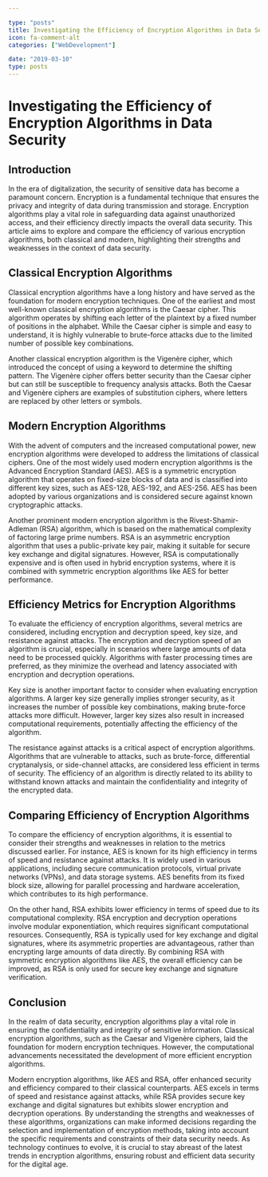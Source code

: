 ```yaml
---

type: "posts"
title: Investigating the Efficiency of Encryption Algorithms in Data Security
icon: fa-comment-alt
categories: ["WebDevelopment"]

date: "2019-03-10"
type: posts
---
```





# Investigating the Efficiency of Encryption Algorithms in Data Security

## Introduction

In the era of digitalization, the security of sensitive data has become a paramount concern. Encryption is a fundamental technique that ensures the privacy and integrity of data during transmission and storage. Encryption algorithms play a vital role in safeguarding data against unauthorized access, and their efficiency directly impacts the overall data security. This article aims to explore and compare the efficiency of various encryption algorithms, both classical and modern, highlighting their strengths and weaknesses in the context of data security.

## Classical Encryption Algorithms

Classical encryption algorithms have a long history and have served as the foundation for modern encryption techniques. One of the earliest and most well-known classical encryption algorithms is the Caesar cipher. This algorithm operates by shifting each letter of the plaintext by a fixed number of positions in the alphabet. While the Caesar cipher is simple and easy to understand, it is highly vulnerable to brute-force attacks due to the limited number of possible key combinations.

Another classical encryption algorithm is the Vigenère cipher, which introduced the concept of using a keyword to determine the shifting pattern. The Vigenère cipher offers better security than the Caesar cipher but can still be susceptible to frequency analysis attacks. Both the Caesar and Vigenère ciphers are examples of substitution ciphers, where letters are replaced by other letters or symbols.

## Modern Encryption Algorithms

With the advent of computers and the increased computational power, new encryption algorithms were developed to address the limitations of classical ciphers. One of the most widely used modern encryption algorithms is the Advanced Encryption Standard (AES). AES is a symmetric encryption algorithm that operates on fixed-size blocks of data and is classified into different key sizes, such as AES-128, AES-192, and AES-256. AES has been adopted by various organizations and is considered secure against known cryptographic attacks.

Another prominent modern encryption algorithm is the Rivest-Shamir-Adleman (RSA) algorithm, which is based on the mathematical complexity of factoring large prime numbers. RSA is an asymmetric encryption algorithm that uses a public-private key pair, making it suitable for secure key exchange and digital signatures. However, RSA is computationally expensive and is often used in hybrid encryption systems, where it is combined with symmetric encryption algorithms like AES for better performance.

## Efficiency Metrics for Encryption Algorithms

To evaluate the efficiency of encryption algorithms, several metrics are considered, including encryption and decryption speed, key size, and resistance against attacks. The encryption and decryption speed of an algorithm is crucial, especially in scenarios where large amounts of data need to be processed quickly. Algorithms with faster processing times are preferred, as they minimize the overhead and latency associated with encryption and decryption operations.

Key size is another important factor to consider when evaluating encryption algorithms. A larger key size generally implies stronger security, as it increases the number of possible key combinations, making brute-force attacks more difficult. However, larger key sizes also result in increased computational requirements, potentially affecting the efficiency of the algorithm.

The resistance against attacks is a critical aspect of encryption algorithms. Algorithms that are vulnerable to attacks, such as brute-force, differential cryptanalysis, or side-channel attacks, are considered less efficient in terms of security. The efficiency of an algorithm is directly related to its ability to withstand known attacks and maintain the confidentiality and integrity of the encrypted data.

## Comparing Efficiency of Encryption Algorithms

To compare the efficiency of encryption algorithms, it is essential to consider their strengths and weaknesses in relation to the metrics discussed earlier. For instance, AES is known for its high efficiency in terms of speed and resistance against attacks. It is widely used in various applications, including secure communication protocols, virtual private networks (VPNs), and data storage systems. AES benefits from its fixed block size, allowing for parallel processing and hardware acceleration, which contributes to its high performance.

On the other hand, RSA exhibits lower efficiency in terms of speed due to its computational complexity. RSA encryption and decryption operations involve modular exponentiation, which requires significant computational resources. Consequently, RSA is typically used for key exchange and digital signatures, where its asymmetric properties are advantageous, rather than encrypting large amounts of data directly. By combining RSA with symmetric encryption algorithms like AES, the overall efficiency can be improved, as RSA is only used for secure key exchange and signature verification.

## Conclusion

In the realm of data security, encryption algorithms play a vital role in ensuring the confidentiality and integrity of sensitive information. Classical encryption algorithms, such as the Caesar and Vigenère ciphers, laid the foundation for modern encryption techniques. However, the computational advancements necessitated the development of more efficient encryption algorithms.

Modern encryption algorithms, like AES and RSA, offer enhanced security and efficiency compared to their classical counterparts. AES excels in terms of speed and resistance against attacks, while RSA provides secure key exchange and digital signatures but exhibits slower encryption and decryption operations. By understanding the strengths and weaknesses of these algorithms, organizations can make informed decisions regarding the selection and implementation of encryption methods, taking into account the specific requirements and constraints of their data security needs. As technology continues to evolve, it is crucial to stay abreast of the latest trends in encryption algorithms, ensuring robust and efficient data security for the digital age.